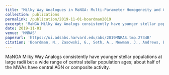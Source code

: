 ```yaml
---
title: "Milky Way Analogues in MaNGA: Multi-Parameter Homogeneity and Comparison to the Milky Way"
collection: publications
permalink: /publication/2019-11-01-boardman2019
excerpt: 'MaNGA Milky Way Analogs consistently have younger stellar populations at large radii but a wide range of central stellar population ages; about half of the MWAs have central AGN or composite activity.'
date: 2019-11-01
venue: 'MNRAS'
paperurl: 'https://ui.adsabs.harvard.edu/abs/2019MNRAS.tmp.2734B'
citation: 'Boardman, N., Zasowski, G., Seth, A., Newman, J., Andrews, B. H., et al. 2019, MNRAS, tmp-2734.'
---
```

MaNGA Milky Way Analogs consistently have younger stellar populations at large radii but a wide range of central stellar population ages; about half of the MWAs have central AGN or composite activity.

